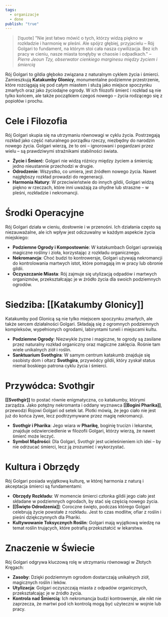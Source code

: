 ```yaml
---
tags:
  - organizacje
  - done
publish: "true"
---
```

>[!quote] "Nie jest łatwo mówić o tych, którzy widzą piękno w rozkładzie i harmonię w pleśni. Ale spójrz głębiej, przyjacielu – Rój Golgari to fundament, na którym stoi cała nasza cywilizacja. Bez ich pracy w cieniu, nasze miasta tonęłyby w chaosie i odpadkach."
> – _Pierre Jeoun Tzy, obserwator cienkiego marginesu między życiem i śmiercią_

Rój Golgari to gildia głęboko związana z naturalnym cyklem życia i śmierci. Zamieszkują **Katakumby Glonicy**, monumentalne podziemne przestrzenie, które rozciągają się pod całym miastem i służą jako miejsce spoczynku zmarłych oraz jako życiodajne ogrody. W ich filozofii śmierć i rozkład są nie tylko końcem, ale także początkiem czegoś nowego – życia rodzącego się z popiołów i prochu.
# **Cele i Filozofia**
Rój Golgari skupia się na utrzymaniu równowagi w cyklu życia. Postrzegają rozkład jako część naturalnego porządku rzeczy, niezbędny do narodzin nowego życia. Golgari wierzą, że to oni – ignorowani i pogardzani przez wielu – są prawdziwymi strażnikami stabilności świata.
- **Życie i Śmierć**: Golgari nie widzą różnicy między życiem a śmiercią; jedno nieustannie przechodzi w drugie.
- **Odrodzenie**: Wszystko, co umiera, jest źródłem nowego życia. Nawet najgłębszy rozkład prowadzi do regeneracji.
- **Harmonia Natury**: W przeciwieństwie do innych gildii, Golgari widzą piękno w rzeczach, które inni uważają za ohydne lub straszne – w pleśni, rozkładzie i nekromancji.
# **Środki Operacyjne**
Rój Golgari działa w cieniu, dosłownie i w przenośni. Ich działania często są niezauważalne, ale ich wpływ jest odczuwalny w każdym aspekcie życia miejskiego:
- **Podziemne Ogrody i Kompostownie**: W katakumbach Golgari uprawiają magiczne rośliny i zioła, korzystając z rozkładu organicznego.
- **Nekromancja**: Choć budzi to kontrowersje, Golgari używają nekromancji do kontrolowania martwych istot, które pomagają im w pracy lub obronie gildii.
- **Oczyszczanie Miasta**: Rój zajmuje się utylizacją odpadów i martwych organizmów, przekształcając je w źródło życia dla swoich podziemnych ogrodów.
# **Siedziba: [[Katakumby Glonicy]]**
Katakumby pod Glonicą są nie tylko miejscem spoczynku zmarłych, ale także sercem działalności Golgari. Składają się z ogromnych podziemnych kompleksów, wypełnionych ogrodami, labiryntami tuneli i miejscami kultu.
- **Podziemne Ogrody**: Niezwykle żyzne i magiczne, te ogrody są zasilane przez naturalny rozkład organiczny oraz magiczne zaklęcia. Rośnie tam wiele unikalnych ziół i roślin.
- **Sanktuarium Svothgira**: W samym centrum katakumb znajduje się osobisty dom i ołtarz **Svothgira**, przywódcy gildii, który zyskał status niemal boskiego patrona cyklu życia i śmierci.
# **Przywódca: Svothgir**
**[[Svothgir]]** to postać równie enigmatyczna, co katakumby, którymi zarządza. Jako potężny nekromanta i oddany wyznawca **[[Bogini Pharika]]**, przewodzi Rojowi Golgari od setek lat. Plotki mówią, że jego ciało nie jest już do końca żywe, lecz podtrzymywane przez magię nekromancji.
- **Svothgir i Pharika**: Jego wiara w **Pharikę**, boginię trucizn i lekarstw, znajduje odzwierciedlenie w filozofii Golgari, którzy wierzą, że nawet śmierć może leczyć.
- **Symbol Mądrości**: Dla Golgari, Svothgir jest ucieleśnieniem ich idei – by nie odrzucać śmierci, lecz ją zrozumieć i wykorzystać.
# **Kultura i Obrzędy**
Rój Golgari posiada wyjątkową kulturę, w której harmonia z naturą i akceptacja śmierci są fundamentami:
- **Obrzędy Rozkładu**: W momencie śmierci członka gildii jego ciało jest składane w podziemnych ogrodach, by stać się częścią nowego życia.
- **[[Święto Odrodzenia]]**: Coroczne święto, podczas którego Golgari celebrują życie powstałe z rozkładu. Jest to czas modlitw, ofiar z roślin i pieśni dziękczynnych dla Phariki.
- **Kultywowanie Toksycznych Roślin**: Golgari mają wyjątkową wiedzę na temat roślin trujących, które potrafią przekształcić w lekarstwa. 
# **Znaczenie w Świecie**
Rój Golgari odgrywa kluczową rolę w utrzymaniu równowagi w Złotych Kręgach:
- **Zasoby**: Dzięki podziemnym ogrodom dostarczają unikalnych ziół, magicznych roślin i leków.
- **Utylizacja**: Golgari oczyszczają miasta z odpadów organicznych, przekształcając je w źródło życia.
- **Kontrola nad Śmiercią**: Ich nekromancja budzi kontrowersje, ale nikt nie zaprzecza, że martwi pod ich kontrolą mogą być użyteczni w wojnie lub pracy.
